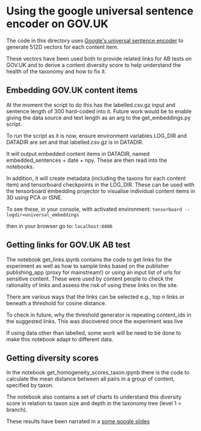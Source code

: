 # Using the google universal sentence encoder on GOV.UK

The code in this directory uses
 [Google's universal sentence encoder](https://tfhub.dev/google/universal-sentence-encoder/2) to generate 512D vectors 
 for each content item. 
 
 These vectors have been used both to provide related links for AB tests on GOV.UK and to derive a content diversity
 score to help understand the health of the taxonomy and how to fix it.
 
 ## Embedding GOV.UK content items
 
 At the moment the script to do this has the labelled.csv.gz input  and sentence length of 300 hard-coded into it. 
 Future work would be to enable giving the data source and text length as an arg to the get_embeddings.py script.
 
 To run the script as it is now, ensure environment variables LOG_DIR and DATADIR are set and that labelled.csv.gz 
 is in DATADIR.
 
 It will output embedded content items in DATADIR, named embedded_sentences + date + npy. These are then read into the 
 notebooks.
 
 In addition, it will create metadata (including the taxons for each content item) and 
 tensorboard checkpoints in the LOG_DIR. These can be used with the tensorboard embedding projector to visualise
 individual content items in 3D using PCA or tSNE. 
 
 To see these, in your console, with activated environment:
 `tensorboard --logdir=universal_embeddings`
 
 then in your browser go to:
 `localhost:6006`
 
 ## Getting links for GOV.UK AB test
 
 The notebook get_links.ipynb contains the code to get links for the experiment as well as how to sample links based 
 on the publisher publishing_app (proxy for mainstream!) or using an input list of urls for sensitive content. These were
 used by content people to check the rationality of links and assess the risk of using these links on the site.
 
 There are various ways that the links can be selected e.g., top n links or beneath a threshold for cosine distance.
 
 To check in future, why the threshold generator is repeating content_ids in the suggested links. This was discovered once
 the experiment was live
 
 If using data other than labelled, some work will be need to be done to make this notebook adapt to different data.
 
 ## Getting diversity scores
 
 In the notebook get_homogeneity_scores_taxon.ipynb there is the code to calculate the mean distance between all pairs
 in a group of content, specified by taxon.
 
 The notebook also contains a set of charts to understand this diversity score in relation to taxon size and depth in the
 taxonomy tree (level 1 = branch). 
 
 These results have been narrated in a 
 [some google slides](https://docs.google.com/presentation/d/1dV2WK2wf4W7ElKRnYHDr57yo_AIYn48mewpyQv5ByYI/edit#slide=id.g10d42026b8_2_0)
 